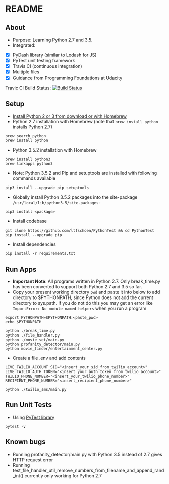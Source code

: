 README
============

About
-------
- Purpose: Learning Python 2.7 and 3.5.
- Integrated:

* [x] PyDash library (similar to Lodash for JS)
* [x] PyTest unit testing framework
* [x] Travis CI (continuous integration)
* [x] Multiple files
* [x] Guidance from Programming Foundations at Udacity

Travic CI Build Status: [![Build Status](https://api.travis-ci.org/ltfschoen/PythonTest.svg)](https://travis-ci.org/ltfschoen/PythonTest)

Setup
-------
- [Install Python 2 or 3 from download or with Homebrew](https://www.python.org/downloads/)
- Python 2.7 installation with Homebrew (note that `brew install python` installs Python 2.7)
```
brew search python
brew install python
```

- Python 3.5.2 installation with Homebrew
```
brew install python3
brew linkapps python3
```
- Note: Python 3.5.2 and Pip and setuptools are installed with following commands available
```
pip3 install --upgrade pip setuptools
```
- Globally install Python 3.5.2 packages into the site-package `/usr/local/lib/python3.5/site-packages`:
```
pip3 install <package>
```

- Install codebase
```
git clone https://github.com/ltfschoen/PythonTest && cd PythonTest
pip install --upgrade pip
```

- Install dependencies 
```
pip install -r requirements.txt
```

Run Apps
-------
- **Important Note**: All programs written in Python 2.7. Only break_time.py has been converted to support both Python 2.7 and 3.5 so far.
- Copy your present working directory `pwd` and paste it into below to add directory to $PYTHONPATH, since Python does not add the current directory to sys.path. If you do not do this you may get an error like `ImportError: No module named helpers` when you run a program
```
export PYTHONPATH=$PYTHONPATH:<paste_pwd>
echo $PYTHONPATH
```

```
python ./break_time.py
python ./file_handler.py
python ./movie_set/main.py
python profanity_detector/main.py
python movie_finder/entertainment_center.py
```

- Create a file .env and add contents 
```
LIVE_TWILIO_ACCOUNT_SID="<insert_your_sid_from_twilio_account>"
LIVE_TWILIO_AUTH_TOKEN="<insert_your_auth_token_from_twilio_account>"
TWILIO_PHONE_NUMBER="<insert_your_twilio_phone_number>"
RECIPIENT_PHONE_NUMBER="<insert_recipient_phone_number>"
```

```
python ./twilio_sms/main.py
```

Run Unit Tests
-------
- Using [PyTest library](http://doc.pytest.org/)
```
pytest -v
```

Known bugs
----------
- Running profanity_detector/main.py with Python 3.5 instead of 2.7 gives HTTP request error
- Running test_file_handler_util_remove_numbers_from_filename_and_append_rand_int() currently only working for Python 2.7